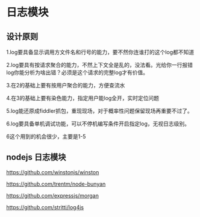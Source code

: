# 日志模块


## 设计原则

1.log要具备显示调用方文件名和行号的能力，要不然你连谁打的这个log都不知道

2.log要具有按请求聚合的能力，不然上下文全是乱的，没法看。光给你一行报错log你能分析为啥出错？必须是这个请求的完整log才有价值。

3.在2的基础上要有按用户聚合的能力，方便查流水

4.在3的基础上要有染色能力，指定用户能log全开，实时定位问题

5.log能还原成fiddler抓包，重现现场，对于概率性问题保留现场再重要不过了。

6.log要具备单机调试功能，可以不停机编写条件开启指定log，无视日志级别。

6这个用到的机会很少，主要是1-5

## nodejs 日志模块

https://github.com/winstonjs/winston

https://github.com/trentm/node-bunyan

https://github.com/expressjs/morgan

https://github.com/stritti/log4js